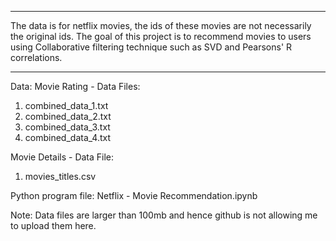 ****
The data is for netflix movies, the ids of these movies are not necessarily the original ids. The goal of this project is to recommend movies to users using Collaborative filtering technique such as SVD and Pearsons' R correlations.
****

Data:
Movie Rating - Data Files:
1. combined_data_1.txt
2. combined_data_2.txt
3. combined_data_3.txt
4. combined_data_4.txt

Movie Details - Data File:
1. movies_titles.csv


Python program file:
Netflix - Movie Recommendation.ipynb

Note:
Data files are larger than 100mb and hence github is not allowing me to upload them here. 
